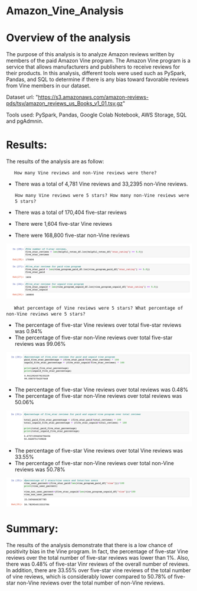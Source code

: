 # Amazon_Vine_Analysis
# Overview of the analysis

The purpose of this analysis is to analyze Amazon reviews written by members of the paid Amazon Vine program. The Amazon Vine program is a service that allows manufacturers and publishers to receive reviews for their products. 
In this analysis, different tools were used such as PySpark, Pandas, and SQL to determine if there is any bias toward favorable reviews from Vine members in our dataset.  

Dataset url: "https://s3.amazonaws.com/amazon-reviews-pds/tsv/amazon_reviews_us_Books_v1_01.tsv.gz"

Tools used:  PySpark, Pandas, Google Colab Notebook, AWS Storage, SQL and pgAdmnin.

# Results:

The results of the analysis are as follow:

       How many Vine reviews and non-Vine reviews were there?

 - There was a total of 4,781 Vine reviews and 33,2395 non-Vine reviews.


       How many Vine reviews were 5 stars? How many non-Vine reviews were 5 stars?
 - There was a total of 170,404 five-star reviews     
 - There were 1,604 five-star Vine reviews 
 - There were 168,800 five-star non-Vine reviews

![image1](https://github.com/StessyG/Amazon_Vine_Analysis/blob/fa30361dc4ad281a797c54d0e000b6850d3ab785/images/image1.png)

       What percentage of Vine reviews were 5 stars? What percentage of non-Vine reviews were 5 stars?
 - The percentage of five-star Vine reviews over total five-star reviews was 0.94% 
 - The percentage of five-star non-Vine reviews over total five-star reviews was 99.06% 

![five_star](https://github.com/StessyG/Amazon_Vine_Analysis/blob/fa30361dc4ad281a797c54d0e000b6850d3ab785/images/five_star.png)


 - The percentage of five-star Vine reviews over total reviews was 0.48%
 - The percentage of five-star non-Vine reviews over total reviews was 50.06%

![five_total](https://github.com/StessyG/Amazon_Vine_Analysis/blob/fa30361dc4ad281a797c54d0e000b6850d3ab785/images/five_total.png)


 - The percentage of five-star Vine reviews over total Vine reviews was 33.55%
 - The percentage of five-star non-Vine reviews over total non-Vine reviews was 50.78%

![five_vine](https://github.com/StessyG/Amazon_Vine_Analysis/blob/fa30361dc4ad281a797c54d0e000b6850d3ab785/images/five_vine.png)



# Summary: 

The results of the analysis demonstrate that there is a low chance of positivity bias in the Vine program.
In fact, the percentage of five-star Vine reviews over the total number of five-star reviews was lower than 1%. Also, there was 0.48% of five-star Vinr reviews of the overall number of reviews.
In addition, there are 33.55% over five-star vine reviews of the total number of vine reviews, which is considerably lower compared to 50.78% of five-star non-Vine reviews over the total number of non-Vine reviews.

